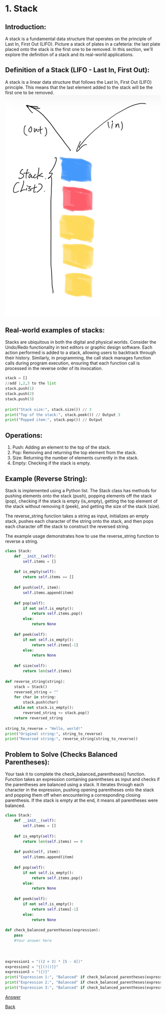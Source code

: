 # 1. Stack

## Introduction:
A stack is a fundamental data structure that operates on the principle of Last In, First Out (LIFO). Picture a stack of plates in a cafeteria: the last plate placed onto the stack is the first one to be removed. In this section, we'll explore the definition of a stack and its real-world applications.

## Definition of a Stack (LIFO - Last In, First Out):
A stack is a linear data structure that follows the Last In, First Out (LIFO) principle. This means that the last element added to the stack will be the first one to be removed.
![](Picture%20Files/Weixin%20Image_20240322192537.jpg)

## Real-world examples of stacks:
Stacks are ubiquitous in both the digital and physical worlds. Consider the Undo/Redo functionality in text editors or graphic design software. Each action performed is added to a stack, allowing users to backtrack through their history. Similarly, in programming, the call stack manages function calls during program execution, ensuring that each function call is processed in the reverse order of its invocation.
```python
stack = []
//add 1,2,3 to the list
stack.push(1)
stack.push(2)
stack.push(3)

print("Stack size:", stack.size()) // 3
print("Top of the stack:", stack.peek()) // Output 3
print("Popped item:", stack.pop()) // Output 
```

## Operations:
1. Push: Adding an element to the top of the stack.
2. Pop: Removing and returning the top element from the stack.
3. Size: Returning the number of elements currently in the stack.
4. Empty: Checking if the stack is empty.

## Example (Reverse String):
Stack is implemented using a Python list. The Stack class has methods for pushing elements onto the stack (push), popping elements off the stack (pop), checking if the stack is empty (is_empty), getting the top element of the stack without removing it (peek), and getting the size of the stack (size).

The reverse_string function takes a string as input, initializes an empty stack, pushes each character of the string onto the stack, and then pops each character off the stack to construct the reversed string.

The example usage demonstrates how to use the reverse_string function to reverse a string.

```python
class Stack:
    def __init__(self):
        self.items = []

    def is_empty(self):
        return self.items == []

    def push(self, item):
        self.items.append(item)

    def pop(self):
        if not self.is_empty():
            return self.items.pop()
        else:
            return None

    def peek(self):
        if not self.is_empty():
            return self.items[-1]
        else:
            return None

    def size(self):
        return len(self.items)

def reverse_string(string):
    stack = Stack()
    reversed_string = ""
    for char in string:
        stack.push(char)
    while not stack.is_empty():
        reversed_string += stack.pop()
    return reversed_string

string_to_reverse = "Hello, world!"
print("Original string:", string_to_reverse)
print("Reversed string:", reverse_string(string_to_reverse))
```

## Problem to Solve (Checks Balanced Parentheses):
Your task it to complete the check_balanced_parentheses() function. Function takes an expression containing parentheses as input and checks if the parentheses are balanced using a stack. It iterates through each character in the expression, pushing opening parentheses onto the stack and popping them off when encountering a corresponding closing parenthesis. If the stack is empty at the end, it means all parentheses were balanced.

```python
class Stack:
    def __init__(self):
        self.items = []

    def is_empty(self):
        return len(self.items) == 0

    def push(self, item):
        self.items.append(item)

    def pop(self):
        if not self.is_empty():
            return self.items.pop()
        else:
            return None

    def peek(self):
        if not self.is_empty():
            return self.items[-1]
        else:
            return None

def check_balanced_parentheses(expression):
    pass    
    #Your answer here



expression1 = "((2 + 3) * [5 - 4])"
expression2 = "{[()()]}"
expression3 = "({)}"
print("Expression 1:", "Balanced" if check_balanced_parentheses(expression1) else "Not balanced")
print("Expression 2:", "Balanced" if check_balanced_parentheses(expression2) else "Not balanced")
print("Expression 3:", "Balanced" if check_balanced_parentheses(expression3) else "Not balanced")
```
[Answer](Python%20Files/stackanswer.py)

[Back](./README.md)
